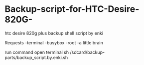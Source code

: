 # Backup-script-for-HTC-Desire-820G-
htc desire 820g plus backup shell script by enki

Requests
-terminal 
-busybox
-root
-a little brain

run command
open terminal
sh /sdcard/backup-parts/backup_script.by.enki.sh

